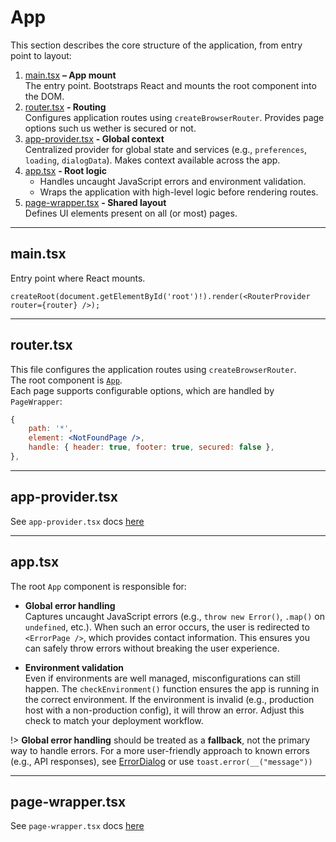 # App

This section describes the core structure of the application, from entry point to layout:

1. [main.tsx](#maintsx) **– App mount**  
   The entry point. Bootstraps React and mounts the root component into the DOM.
2. [router.tsx](#routertsx) **- Routing**  
   Configures application routes using `createBrowserRouter`. Provides page options such us wether is secured or not.
3. [app-provider.tsx](#app-providertsx) **- Global context**  
   Centralized provider for global state and services (e.g., `preferences`, `loading`, `dialogData`). Makes context available across the app.
4. [app.tsx](#apptsx) **- Root logic**
    - Handles uncaught JavaScript errors and environment validation.
    - Wraps the application with high-level logic before rendering routes.
5. [page-wrapper.tsx](#page-wrappertsx) **- Shared layout**  
   Defines UI elements present on all (or most) pages.

---

## main.tsx

Entry point where React mounts.

```tsx
createRoot(document.getElementById('root')!).render(<RouterProvider router={router} />);
```

---

## router.tsx

This file configures the application routes using `createBrowserRouter`.  
The root component is [`App`](#apptsx).  
Each page supports configurable options, which are handled by `PageWrapper`:

```jsx
{
    path: '*',
    element: <NotFoundPage />,
    handle: { header: true, footer: true, secured: false },
},
```

---

## app-provider.tsx

See `app-provider.tsx` docs [here](/content/components.md#app-providertsx)

---

## app.tsx

The root `App` component is responsible for:

- **Global error handling**  
  Captures uncaught JavaScript errors (e.g., `throw new Error()`, `.map()` on `undefined`, etc.).
  When such an error occurs, the user is redirected to `<ErrorPage />`, which provides contact information. This ensures you can safely throw errors without breaking the user experience.

- **Environment validation**  
  Even if environments are well managed, misconfigurations can still happen.
  The `checkEnvironment()` function ensures the app is running in the correct environment. If the environment is invalid (e.g., production host with a non-production config), it will throw an error. Adjust this check to match your deployment workflow.

!> **Global error handling** should be treated as a **fallback**, not the primary way to handle errors.
For a more user-friendly approach to known errors (e.g., API responses), see [ErrorDialog](/content/components.md#errordialog) or use `toast.error(__("message"))`

---

## page-wrapper.tsx

See `page-wrapper.tsx` docs [here](/content/components.md#page-wrappertsx)
